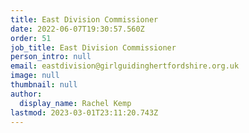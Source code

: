```yaml
---
title: East Division Commissioner
date: 2022-06-07T19:30:57.560Z
order: 51
job_title: East Division Commissioner
person_intro: null
email: eastdivision@girlguidinghertfordshire.org.uk
image: null
thumbnail: null
author:
  display_name: Rachel Kemp
lastmod: 2023-03-01T23:11:20.743Z
---
```

